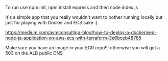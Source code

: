 To run use npm init, npm install express and then node index.js

It's a simple app that you really wouldn't want to bother running locally but just for playing with Docker and ECS sake :)


https://medium.com/avmconsulting-blog/how-to-deploy-a-dockerised-node-js-application-on-aws-ecs-with-terraform-3e6bceb48785


Make sure you have an image in your ECR repo!!! otherwise you will get a 503 on the ALB public DNS